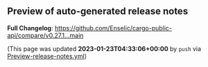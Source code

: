 ## Preview of auto-generated release notes
<!-- Release notes generated using configuration in .github/release.yml at main -->



**Full Changelog**: https://github.com/Enselic/cargo-public-api/compare/v0.27.1...main


(This page was updated **2023-01-23T04:33:06+00:00** by `push` via [Preview-release-notes.yml](https://github.com/Enselic/cargo-public-api/actions/runs/3983372604))
